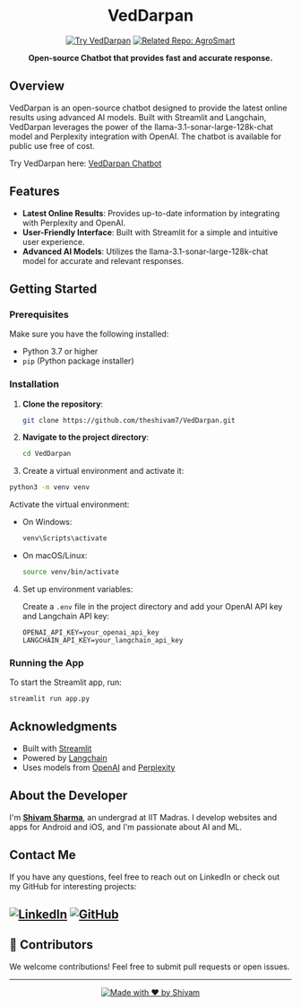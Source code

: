 <div align="center">

# VedDarpan
[![Try VedDarpan](https://img.shields.io/badge/Try-VedDarpan-brightgreen?style=for-the-badge&logo=streamlit)](https://veddarpan.streamlit.app/)
[![Related Repo: AgroSmart](https://img.shields.io/badge/Related%20Repo-AgroSmart-orange?style=for-the-badge&logo=github)](https://github.com/theshivam7/AgroSmart)

**Open-source Chatbot that provides fast and accurate response.**
</div>

## Overview
VedDarpan is an open-source chatbot designed to provide the latest online results using advanced AI models. Built with Streamlit and Langchain, VedDarpan leverages the power of the llama-3.1-sonar-large-128k-chat model and Perplexity integration with OpenAI. The chatbot is available for public use free of cost.

Try VedDarpan here: [VedDarpan Chatbot](https://veddarpan.streamlit.app/)

## Features

- **Latest Online Results**: Provides up-to-date information by integrating with Perplexity and OpenAI.
- **User-Friendly Interface**: Built with Streamlit for a simple and intuitive user experience.
- **Advanced AI Models**: Utilizes the llama-3.1-sonar-large-128k-chat model for accurate and relevant responses.

## Getting Started

### Prerequisites

Make sure you have the following installed:

- Python 3.7 or higher
- `pip` (Python package installer)

### Installation

1. **Clone the repository**:
    ```bash
    git clone https://github.com/theshivam7/VedDarpan.git

2. **Navigate to the project directory**:
    ```bash
    cd VedDarpan

    ```
2. Create a virtual environment and activate it:

```bash
python3 -m venv venv
```

Activate the virtual environment:
- On Windows:
  ```bash
  venv\Scripts\activate
  ```
- On macOS/Linux:
  ```bash
  source venv/bin/activate
  ```

4. Set up environment variables:

    Create a `.env` file in the project directory and add your OpenAI API key and Langchain API key:

    ```env
    OPENAI_API_KEY=your_openai_api_key
    LANGCHAIN_API_KEY=your_langchain_api_key
    ```

### Running the App

To start the Streamlit app, run:

```bash
streamlit run app.py 
```
## Acknowledgments

- Built with [Streamlit](https://streamlit.io/)
- Powered by [Langchain](https://www.langchain.com/)
- Uses models from [OpenAI](https://www.openai.com/) and [Perplexity](https://www.perplexity.ai/)

## About the Developer
I'm [**Shivam Sharma**](https://www.linkedin.com/in/theshivam7/), an undergrad at IIT Madras. I develop websites and apps for Android and iOS, and I'm passionate about AI and ML.

## Contact Me

If you have any questions, feel free to reach out on LinkedIn or check out my GitHub for interesting projects:

[![LinkedIn](https://img.shields.io/badge/LinkedIn-0077B5?style=flat-square&logo=linkedin&logoColor=white)](https://www.linkedin.com/in/theshivam7/)
[![GitHub](https://img.shields.io/badge/GitHub-100000?style=flat-square&logo=github&logoColor=white)](https://www.github.com/theshivam7/)
---

## 🤝 Contributors

We welcome contributions! Feel free to submit pull requests or open issues.

---

<div align="center">
  
[![Made with ❤️ by Shivam](https://img.shields.io/badge/Made%20with%20%E2%9D%A4%EF%B8%8F%20by-Shivam-red?style=for-the-badge)](https://github.com/theshivam7)

</div>

